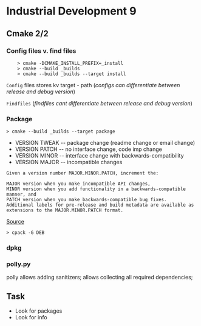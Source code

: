 # Industrial Development 9
## Cmake 2/2

### Config files v. find files
```
    > cmake -DCMAKE_INSTALL_PREFIX=_install
    > cmake --build _builds
    > cmake --build _builds --target install
```

`Config` files stores kv target - path (*configs can differentiate between release and debug version*)

`Findfiles` (*findfiles cant differentiate between release and debug version*)

### Package

`> cmake --build _builds --target package`

- VERSION TWEAK -- package change (readme change or email change)
- VERSION PATCH -- no interface change, code imp change
- VERSION MINOR -- interface change with backwards-compatibility
- VERSION MAJOR -- incompatible changes

~~~
Given a version number MAJOR.MINOR.PATCH, increment the:

MAJOR version when you make incompatible API changes,
MINOR version when you add functionality in a backwards-compatible manner, and
PATCH version when you make backwards-compatible bug fixes.
Additional labels for pre-release and build metadata are available as extensions to the MAJOR.MINOR.PATCH format.
~~~
[Source](https://semver.org)


`> cpack -G DEB`

### dpkg

### polly.py

polly allows adding sanitizers; allows collecting all required dependencies;


## Task

- Look for packages
- Look for info
